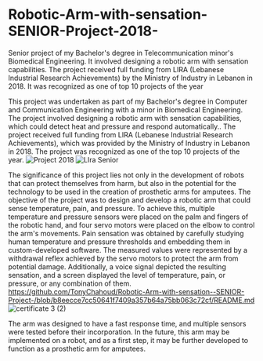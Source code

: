 # Robotic-Arm-with-sensation-SENIOR-Project-2018-
Senior project of my Bachelor's degree in Telecommunication minor's Biomedical Engineering. It involved designing a robotic arm with sensation capabilities. The project received full funding from LIRA (Lebanese Industrial Research Achievements) by the Ministry of Industry in Lebanon in 2018. It was recognized as one of top 10 projects of the year



This project was undertaken as part of my Bachelor's degree in Computer and Communication Engineering with a minor in Biomedical Engineering. The project involved designing a robotic arm with sensation capabilities, which could detect heat and pressure and respond automatically..
The project received full funding from LIRA (Lebanese Industrial Research Achievements), which was provided by the Ministry of Industry in Lebanon in 2018. 
The project was recognized as one of the top 10 projects of the year.
![Project 2018 ](https://user-images.githubusercontent.com/100942364/223755308-db482d65-2030-4207-b6a5-77597cc06e0a.jpg)
![LIra Senior ](https://user-images.githubusercontent.com/100942364/223755966-1b037d99-5085-4097-9a64-cd634131c8d9.jpg)



The significance of this project lies not only in the development of robots that can protect themselves from harm, but also in the potential for the technology to be used in the creation of prosthetic arms for amputees. The objective of the project was to design and develop a robotic arm that could sense temperature, pain, and pressure. To achieve this, multiple temperature and pressure sensors were placed on the palm and fingers of the robotic hand, and four servo motors were placed on the elbow to control the arm's movements. Pain sensation was obtained by carefully studying human temperature and pressure thresholds and embedding them in custom-developed software. The measured values were represented by a withdrawal reflex achieved by the servo motors to protect the arm from potential damage. Additionally, a voice signal depicted the resulting sensation, and a screen displayed the level of temperature, pain, or pressure, or any combination of them.
https://github.com/TonyChahoud/Robotic-Arm-with-sensation--SENIOR-Project-/blob/b8eecce7cc50641f7409a357b64a75bb063c72cf/README.md
![certificate 3 (2)](https://user-images.githubusercontent.com/100942364/223758212-d5ec6eab-bd6b-4452-8be3-457f1f61cffc.JPG)



The arm was designed to have a fast response time, and multiple sensors were tested before their incorporation. In the future, this arm may be implemented on a robot, and as a first step, it may be further developed to function as a prosthetic arm for amputees.
